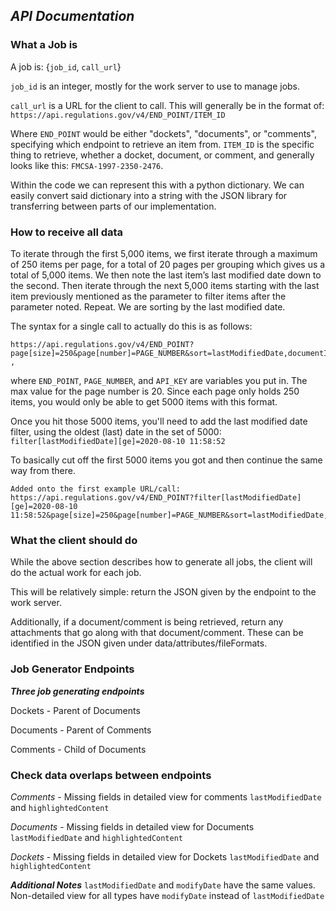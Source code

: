 ## ***API Documentation***

### **What a Job is**

A job is: {`job_id`, `call_url`}

`job_id` is an integer, mostly for the work server to use to manage jobs.

`call_url` is a URL for the client to call. This will generally be in the format of:
`https://api.regulations.gov/v4/END_POINT/ITEM_ID`

Where `END_POINT` would be either "dockets", "documents", or "comments", specifying which endpoint to retrieve an item from.
`ITEM_ID` is the specific thing to retrieve, whether a docket, document, or comment, and generally looks like this: `FMCSA-1997-2350-2476`.

Within the code we can represent this with a python dictionary. We can easily convert said dictionary into a string with the JSON library for transferring between parts of our implementation.
	
### **How to receive all data**

To iterate through the first 5,000 items, we first iterate through a maximum of 250 items per page, for a total of 20 pages per grouping which gives us a total of 5,000 items.
We then note the last item’s last modified date down to the second.
Then iterate through the next 5,000 items starting with the last item previously mentioned as the parameter to filter items after the parameter noted. Repeat. We are sorting by the last modified date.

The syntax for a single call to actually do this is as follows:
```
https://api.regulations.gov/v4/END_POINT?page[size]=250&page[number]=PAGE_NUMBER&sort=lastModifiedDate,documentId&api_key=API_KEY ,
```
where `END_POINT`, `PAGE_NUMBER`, and `API_KEY` are variables you put in. The max value for the page number is 20. Since each page only holds 250 items, you would only be able to get 5000 items with this format.

Once you hit those 5000 items, you'll need to add the last modified date filter, using the oldest (last) date in the set of 5000:
`filter[lastModifiedDate][ge]=2020-08-10 11:58:52 `

To basically cut off the first 5000 items you got and then continue the same way from there.

```
Added onto the first example URL/call:
https://api.regulations.gov/v4/END_POINT?filter[lastModifiedDate][ge]=2020-08-10 11:58:52&page[size]=250&page[number]=PAGE_NUMBER&sort=lastModifiedDate,documentId&api_key=API_KEY
```

### **What the client should do**
While the above section describes how to generate all jobs, the client will do the actual work for each job. 

This will be relatively simple: return the JSON given by the endpoint to the work server.

Additionally, if a document/comment is being retrieved, return any attachments that go along with that document/comment. These can be identified in the JSON given under data/attributes/fileFormats.

### **Job Generator Endpoints**
***Three job generating endpoints***

Dockets - Parent of Documents

Documents - Parent of Comments

Comments - Child of Documents

### **Check data overlaps between endpoints**
*Comments* - Missing fields in detailed view for comments `lastModifiedDate` and `highlightedContent`

*Documents* - Missing fields in detailed view for Documents `lastModifiedDate` and `highlightedContent`

*Dockets* - Missing fields in detailed view for Dockets `lastModifiedDate` and `highlightedContent`


***Additional Notes***
`lastModifiedDate` and `modifyDate` have the same values. Non-detailed view for all types have `modifyDate` instead of `lastModifiedDate`
